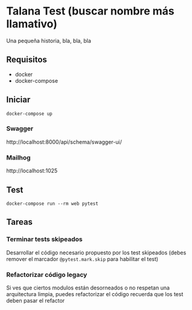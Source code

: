 # Talana Test (buscar nombre más llamativo)

Una pequeña historia, bla, bla, bla

## Requisitos

- docker
- docker-compose

## Iniciar

`docker-compose up`

### Swagger

http://localhost:8000/api/schema/swagger-ui/


### Mailhog

http://localhost:1025

## Test
`docker-compose run --rm web pytest`

## Tareas

### Terminar tests skipeados

Desarrollar el código necesario propuesto por los test skipeados (debes remover el marcador `@pytest.mark.skip` para habilitar el test)

### Refactorizar código legacy

Si ves que ciertos modulos están desorneados o no respetan una arquitectura limpia, puedes refactorizar el código
recuerda que los test deben pasar el refactor

